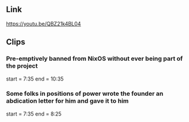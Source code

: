 ## Link
https://youtu.be/QBZ21k4BL04

## Clips

### Pre-emptively banned from NixOS without ever being part of the project
start = 7:35
end = 10:35

### Some folks in positions of power wrote the founder an abdication letter for him and gave it to him
start = 7:35
end = 8:25
